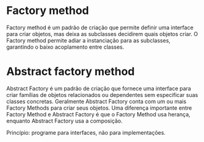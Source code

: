# Factory method

Factory method é um padrão de criação que permite definir uma interface para
criar objetos, mas deixa as subclasses decidirem quais objetos criar.
O Factory method permite adiar a instanciação para as subclasses,
garantindo o baixo acoplamento entre classes.

# Abstract factory method

Abstract Factory é um padrão de criação que fornece uma interface para criar famílias de objetos relacionados ou dependentes sem especificar suas classes concretas. Geralmente Abstract Factory conta com um ou mais Factory Methods para criar seus objetos.
Uma diferença importante entre Factory Method e Abstract Factory é que o Factory Method usa herança, enquanto Abstract Factory usa a composição.

Princípio: programe para interfaces, não para implementações.
